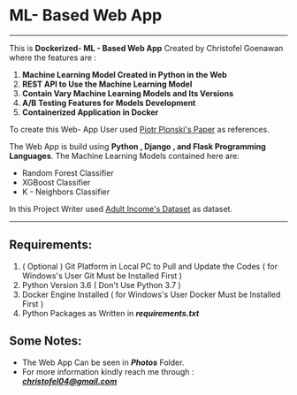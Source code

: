 # ML- Based Web App
---
This is **Dockerized- ML - Based Web App** Created by Christofel Goenawan where the features are :

1. **Machine Learning Model Created in Python in the Web**
2. **REST API to Use the Machine Learning Model**
3. **Contain Vary Machine Learning Models and Its Versions**
4. **A/B Testing Features for Models Development**
5. **Containerized Application in Docker**

To create this Web- App User used [Piotr Plonski's Paper](https://www.deploymachinelearning.com/#fig:2) as references.

The Web App is build using **Python , Django , and Flask Programming Languages**.
The Machine Learning Models contained here are:

- Random Forest Classifier
- XGBoost Classifier
- K - Neighbors Classifier

In this Project Writer used [Adult Income's Dataset](https://archive.ics.uci.edu/ml/datasets/adult) as dataset.

---

## Requirements:
1. ( Optional ) Git Platform in Local PC to Pull and Update the Codes ( for Windows's User Git Must be Installed First )
2. Python Version 3.6 ( Don't Use Python 3.7 )
3. Docker Engine Installed ( for Windows's User Docker Must be Installed First )
4. Python Packages as Written in ***requirements.txt***


## Some Notes:

- The Web App Can be seen in ***Photos*** Folder.
- For more information kindly reach me through :
***christofel04@gmail.com***
